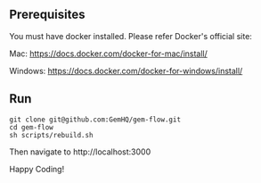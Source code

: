 ## Prerequisites

You must have docker installed. Please refer Docker's official site:

Mac: https://docs.docker.com/docker-for-mac/install/

Windows: https://docs.docker.com/docker-for-windows/install/


## Run
```
git clone git@github.com:GemHQ/gem-flow.git
cd gem-flow
sh scripts/rebuild.sh
```
Then navigate to http://localhost:3000

Happy Coding!
